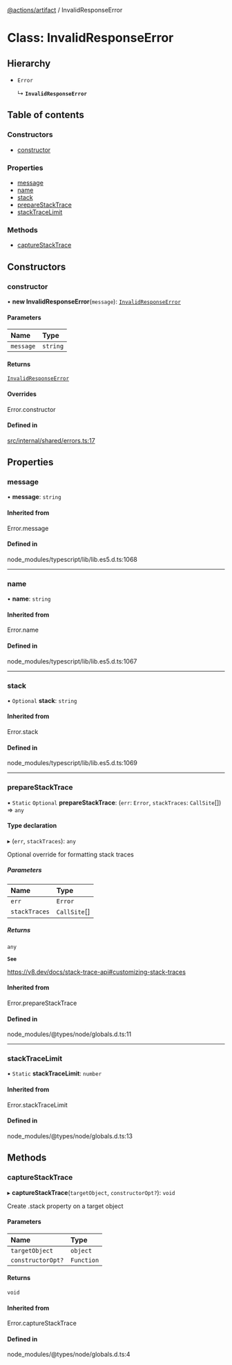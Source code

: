 [@actions/artifact](../README.md) / InvalidResponseError

# Class: InvalidResponseError

## Hierarchy

- `Error`

  ↳ **`InvalidResponseError`**

## Table of contents

### Constructors

- [constructor](InvalidResponseError.md#constructor)

### Properties

- [message](InvalidResponseError.md#message)
- [name](InvalidResponseError.md#name)
- [stack](InvalidResponseError.md#stack)
- [prepareStackTrace](InvalidResponseError.md#preparestacktrace)
- [stackTraceLimit](InvalidResponseError.md#stacktracelimit)

### Methods

- [captureStackTrace](InvalidResponseError.md#capturestacktrace)

## Constructors

### constructor

• **new InvalidResponseError**(`message`): [`InvalidResponseError`](InvalidResponseError.md)

#### Parameters

| Name | Type |
| :------ | :------ |
| `message` | `string` |

#### Returns

[`InvalidResponseError`](InvalidResponseError.md)

#### Overrides

Error.constructor

#### Defined in

[src/internal/shared/errors.ts:17](https://github.com/actions/toolkit/blob/207747e/packages/artifact/src/internal/shared/errors.ts#L17)

## Properties

### message

• **message**: `string`

#### Inherited from

Error.message

#### Defined in

node_modules/typescript/lib/lib.es5.d.ts:1068

___

### name

• **name**: `string`

#### Inherited from

Error.name

#### Defined in

node_modules/typescript/lib/lib.es5.d.ts:1067

___

### stack

• `Optional` **stack**: `string`

#### Inherited from

Error.stack

#### Defined in

node_modules/typescript/lib/lib.es5.d.ts:1069

___

### prepareStackTrace

▪ `Static` `Optional` **prepareStackTrace**: (`err`: `Error`, `stackTraces`: `CallSite`[]) => `any`

#### Type declaration

▸ (`err`, `stackTraces`): `any`

Optional override for formatting stack traces

##### Parameters

| Name | Type |
| :------ | :------ |
| `err` | `Error` |
| `stackTraces` | `CallSite`[] |

##### Returns

`any`

**`See`**

https://v8.dev/docs/stack-trace-api#customizing-stack-traces

#### Inherited from

Error.prepareStackTrace

#### Defined in

node_modules/@types/node/globals.d.ts:11

___

### stackTraceLimit

▪ `Static` **stackTraceLimit**: `number`

#### Inherited from

Error.stackTraceLimit

#### Defined in

node_modules/@types/node/globals.d.ts:13

## Methods

### captureStackTrace

▸ **captureStackTrace**(`targetObject`, `constructorOpt?`): `void`

Create .stack property on a target object

#### Parameters

| Name | Type |
| :------ | :------ |
| `targetObject` | `object` |
| `constructorOpt?` | `Function` |

#### Returns

`void`

#### Inherited from

Error.captureStackTrace

#### Defined in

node_modules/@types/node/globals.d.ts:4
